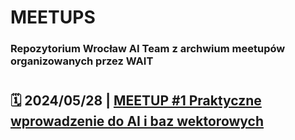 # MEETUPS
### Repozytorium Wrocław AI Team z archwium meetupów organizowanych przez WAIT

#

## 🗓️ 2024/05/28 | [MEETUP #1 Praktyczne wprowadzenie do AI i baz wektorowych](https://github.com/wait-wro/meetups/blob/main/meetups/001Meetup.md)
